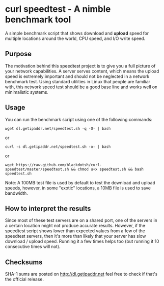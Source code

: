 # curl speedtest - A nimble benchmark tool

A simple benchmark script that shows download and <b>upload</b> speed for multiple locations around the world, CPU speed, and I/O write speed.

## Purpose

The motivation behind this speedtest project is to give you a full picture of your network capabilities. A server serves content, which means the upload speed is extremely important and should not be neglected in a network benchmark test. Using standard utilities in Linux that people are familiar with, this network speed test should be a good base line and works well on minimalistic systems. <br>


## Usage
You can run the benchmark script using one of the following commands:
```
wget dl.getipaddr.net/speedtest.sh -q -O- | bash 
```
or
```
curl -s dl.getipaddr.net/speedtest.sh -o- | bash
```
or
```
wget https://raw.github.com/blackdotsh/curl-speedtest/master/speedtest.sh && chmod u+x speedtest.sh && bash speedtest.sh
```
Note: A 100MB test file is used by default to test the download and upload speeds, however, in some "exotic" locations, a 10MB file is used to save bandwidth.

## How to interpret the results
Since most of these test servers are on a shared port, one of the servers in a certain location might not produce accurate results. However, if the speedtest script shows lower than expected values from a few of the speedtest servers, then it's more than likely that your server has slow download / upload speed. Running it a few times helps too (but running it 10 consecutive times will not). 

## Checksums
SHA-1 sums are posted on http://dl.getipaddr.net feel free to check if that's the official release.
